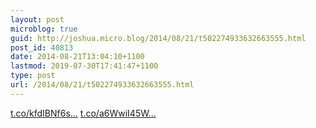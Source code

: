 ```yaml
---
layout: post
microblog: true
guid: http://joshua.micro.blog/2014/08/21/t502274933632663555.html
post_id: 40813
date: 2014-08-21T13:04:10+1100
lastmod: 2019-07-30T17:41:47+1100
type: post
url: /2014/08/21/t502274933632663555.html
---
```

[t.co/kfdIBNf6s...](http://t.co/kfdIBNf6sd) [t.co/a6WwiI45W...](http://t.co/a6WwiI45Wq)
